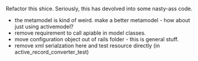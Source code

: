 Refactor this shice. Seriously, this has devolved into some nasty-ass code. 
  
* the metamodel is kind of weird. make a better metamodel - how about just using activemodel?
* remove requirement to call apiable in model classes. 
* move configuration object out of rails folder - this is general stuff. 
* remove xml serialzation here and test resource directly (in active_record_converter_test)